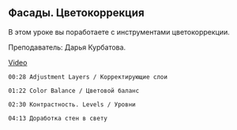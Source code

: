 ## Фасады. Цветокоррекция

В этом уроке вы поработаете с инструментами цветокоррекции.

Преподаватель: Дарья Курбатова.

[Video](https://player.softculture.cc/embed/online/PSH/PSH_76.19.07_L5-8_Bricks_Color_Correction)

``` chapters
00:28 Adjustment Layers / Корректирующие слои

01:22 Color Balance / Цветовой баланс

02:30 Контрастность. Levels / Уровни

04:13 Доработка стен в свету
```
